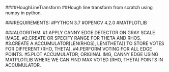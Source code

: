 ####HoughLineTransform
##Hough line transform from scratch using numpy in python.

###REQUIREMENTS:
#PYTHON 3.7
#OPENCV 4.2.0
#MATPLOTLIB 

###ALGORITHM:
#1.APPLY CANNY EDGE DETECTOR ON GRAY SCALE IMAGE.
#2.CREATE OR SPECIFY RANGE FOR THETA AND RHOS.
#3.CREATE A ACCUMULATOR[LEN(RHOS), LEN(THETA)] TO STORE VOTES FOR DIFFERENT (RHO, THETA).
#4.PERFORM VOTING FOR ALL EDGE POINTS.
#5.PLOT ACCUMULATOR, ORIGINAL IMG, CANNY EDGE USING MATPLOTLIB WHERE WE CAN FIND MAX VOTED (RHO, THETA) POINTS IN ACCUMULATOR.
